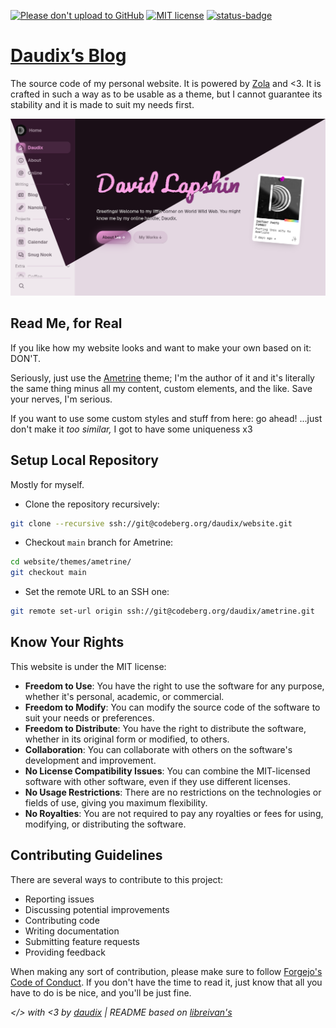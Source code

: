 [![Please don't upload to GitHub](https://nogithub.codeberg.page/badge.svg)](https://nogithub.codeberg.page)
[![MIT license](https://img.shields.io/badge/License-MIT-blue)](https://mit-license.org)
[![status-badge](https://ci.codeberg.org/api/badges/13890/status.svg)](https://ci.codeberg.org/repos/13890)

# [Daudix’s Blog](https://daudix.one)

The source code of my personal website. It is powered by [Zola](https://www.getzola.org) and <3. It is crafted in such a way as to be usable as a theme, but I cannot guarantee its stability and it is made to suit my needs first.

![Screenshot](screenshot.png)

## Read Me, for Real

If you like how my website looks and want to make your own based on it: DON'T.

Seriously, just use the [Ametrine](https://ametrine.daudix.one) theme; I'm the author of it and it's literally the same thing minus all my content, custom elements, and the like. Save your nerves, I'm serious.

If you want to use some custom styles and stuff from here: go ahead! ...just don't make it *too similar,* I got to have some uniqueness x3

## Setup Local Repository

Mostly for myself.

- Clone the repository recursively:

```bash
git clone --recursive ssh://git@codeberg.org/daudix/website.git
```

- Checkout `main` branch for Ametrine:

```bash
cd website/themes/ametrine/
git checkout main
```

- Set the remote URL to an SSH one:

```bash
git remote set-url origin ssh://git@codeberg.org/daudix/ametrine.git
```

## Know Your Rights

This website is under the MIT license:

- **Freedom to Use**: You have the right to use the software for any purpose, whether it's personal, academic, or commercial.
- **Freedom to Modify**: You can modify the source code of the software to suit your needs or preferences.
- **Freedom to Distribute**: You have the right to distribute the software, whether in its original form or modified, to others.
- **Collaboration**: You can collaborate with others on the software's development and improvement.
- **No License Compatibility Issues**: You can combine the MIT-licensed software with other software, even if they use different licenses.
- **No Usage Restrictions**: There are no restrictions on the technologies or fields of use, giving you maximum flexibility.
- **No Royalties**: You are not required to pay any royalties or fees for using, modifying, or distributing the software.

## Contributing Guidelines

There are several ways to contribute to this project:

- Reporting issues
- Discussing potential improvements
- Contributing code
- Writing documentation
- Submitting feature requests
- Providing feedback

When making any sort of contribution, please make sure to follow [Forgejo's Code of Conduct](https://codeberg.org/forgejo/code-of-conduct). If you don't have the time to read it, just know that all you have to do is be nice, and you'll be just fine.

*</> with <3 by [daudix](https://daudix.one) | README based on [libreivan's](https://codeberg.org/libreivan/libreivan.com)*
